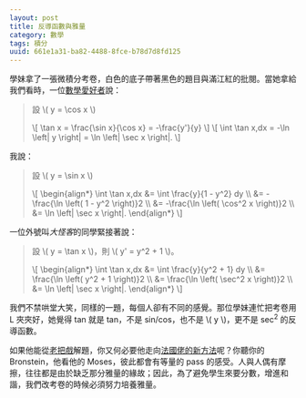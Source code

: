```yaml
---
layout: post
title: 反導函數與雅量
category: 數學
tags: 積分
uuid: 661e1a31-ba82-4488-8fce-b78d7d8fd125
---
```

學妹拿了一張微積分考卷，白色的底子帶著黑色的題目與滿江紅的批閱。當她拿給我們看時，一位[數學愛好者][amateur]說：

> 設 \\( y = \cos x \\)
>
> \\\[ \tan x = \frac{\sin x}{\cos x} = -\frac{y'}{y} \\\]
> \\\[ \int \tan x\,dx = -\ln \left| y \right| = \ln \left| \sec x \right|. \\\]

我說：

> 設 \\( y = \sin x \\)
>
> \\\[
>	\begin{align\*}
>		\int \tan x\,dx &= \int \frac{y}{1 - y^2} dy \\\\ 
>			&= -\frac{\ln \left( 1 - y^2 \right)}2 \\\\ 
>			&= -\frac{\ln \left( \cos^2 x \right)}2 \\\\ 
>			&= \ln \left| \sec x \right|.
>	\end{align\*}
> \\\]

一位外號叫*大怪客*的同學緊接著說：

> 設 \\( y = \tan x \\)，則 \\( y' = y^2 + 1 \\)。
>
> \\\[
>	\begin{align\*}
>		\int \tan x\,dx &= \int \frac{y}{y^2 + 1} dy \\\\ 
>			&= \frac{\ln \left( y^2 + 1 \right)}2 \\\\ 
>			&= \frac{\ln \left( \sec^2 x \right)}2 \\\\ 
>			&= \ln \left| \sec x \right|.
>	\end{align\*}
> \\\]

我們不禁哄堂大笑，同樣的一題，每個人卻有不同的感覺。那位學妹連忙把考卷用 L 夾夾好，她覺得 tan 就是 tan，不是 sin/cos，也不是 \\( y \\)，更不是 sec<sup>2</sup> 的反導函數。

如果他能從[老把戲][moses]解題，你又何必要他走向[法國佬的新方法][bronstein]呢？你聽你的 Bronstein，他看他的 Moses，彼此都會有等量的 pass 的感受。人與人偶有摩擦，往往都是由於缺乏那分雅量的緣故；因此，為了避免學生來要分數，增進和諧，我們改考卷的時候必須努力培養雅量。

[amateur]: https://www.facebook.com/groups/204862582895831
[bronstein]: http://citeseerx.ist.psu.edu/viewdoc/download?doi=10.1.1.218.9438&rep=rep1&type=pdf
[moses]: http://www.softwarepreservation.org/projects/LISP/MIT/MIT-LCS-TR-047-corrected-ocr.pdf
